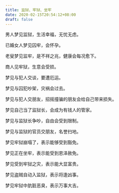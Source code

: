 ```yaml
---
title: 监狱、牢狱、坐牢
date: 2020-02-15T20:54:12+08:00
draft: false
---
```


男人梦见监狱，生活幸福，无忧无虑。



已婚女人梦见囚牢，会怀孕。



老叟梦见监牢，是不祥之兆，健康会每况愈下。



商人见牢狱，生意会受损。



梦见与犯人交谈，要遭厄运。



梦见与囚犯吵架，灾祸会过去。



梦见与犯人交朋友，招摇撞骗的朋友会给自己带来损失。



梦见自己当了监狱长，会成为有钱人的管家。



梦见与监狱长争吵，自由会受到限制。



梦见与监狱的官员交朋友，名誉扫地。



梦见牢狱崩塌了，表示能够受到豁免。



梦见正在坐牢，表示能受到恩泽赦免。



梦见受到牢狱之灾，表示能大显富贵。



梦见盗贼自动入监狱，表示将逢凶事。



梦见牢狱中肮脏恶臭，表示万事大吉。

